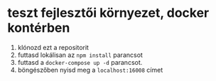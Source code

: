 # teszt fejlesztői környezet, docker kontérben

1. klónozd ezt a repositorit
2. futtasd lokálisan az `npm install` parancsot
3. futtasd a `docker-compose up -d` parancsot. 
4. böngészőben nyisd meg a `localhost:16008` címet
